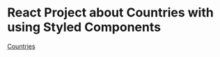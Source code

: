 # React Project about Countries with using Styled Components
[Countries](https://countries-teal.vercel.app/)